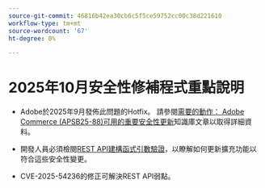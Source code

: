 ```yaml
---
source-git-commit: 46816b42ea30cb6c5f5ce59752cc00c38d221610
workflow-type: tm+mt
source-wordcount: '67'
ht-degree: 0%

---
```

# 2025年10月安全性修補程式重點說明

* Adobe於2025年9月發佈此問題的Hotfix。 請參閱[需要的動作： Adobe Commerce (APSB25-88)可用的重要安全性更新](https://experienceleague.adobe.com/en/docs/experience-cloud-kcs/kbarticles/ka-27397)知識庫文章以取得詳細資料。<!-- AC-15379 -->

* 開發人員必須檢閱[REST API建構函式引數驗證](https://developer.adobe.com/commerce/php/development/components/web-api/services/#rest-api-constructor-parameter-validation)，以瞭解如何更新擴充功能以符合這些安全性變更。

* CVE-2025-54236的修正可解決REST API弱點。




